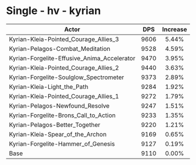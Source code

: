 # Single - hv - kyrian
| Actor | DPS | Increase |
|---|:---:|:---:|
|Kyrian-Kleia-Pointed_Courage_Allies_3|9606|5.44%|
|Kyrian-Pelagos-Combat_Meditation|9528|4.59%|
|Kyrian-Forgelite-Effusive_Anima_Accelerator|9470|3.95%|
|Kyrian-Kleia-Pointed_Courage_Allies_2|9440|3.63%|
|Kyrian-Forgelite-Soulglow_Spectrometer|9373|2.89%|
|Kyrian-Kleia-Light_the_Path|9284|1.92%|
|Kyrian-Kleia-Pointed_Courage_Allies_1|9272|1.79%|
|Kyrian-Pelagos-Newfound_Resolve|9247|1.51%|
|Kyrian-Forgelite-Brons_Call_to_Action|9233|1.35%|
|Kyrian-Pelagos-Better_Together|9220|1.21%|
|Kyrian-Kleia-Spear_of_the_Archon|9169|0.65%|
|Kyrian-Forgelite-Hammer_of_Genesis|9127|0.19%|
|Base|9110|0.00%|
